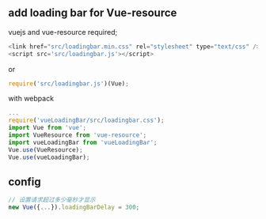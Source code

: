 ## add loading bar for Vue-resource
vuejs and vue-resource required;

```javascript
<link href="src/loadingbar.min.css" rel="stylesheet" type="text/css" />
<script src='src/loadingbar.js'></script>
```
or
```javascript
require('src/loadingbar.js')(Vue);
```
with webpack
```javascript
...
require('vueLoadingBar/src/loadingbar.css');
import Vue from 'vue';
import VueResource from 'vue-resource';
import vueLoadingBar from 'vueLoadingBar';
Vue.use(VueResource);
Vue.use(vueLoadingBar);

```
## config
```javascript
// 设置请求超过多少毫秒才显示
new Vue({...}).loadingBarDelay = 300;
```
